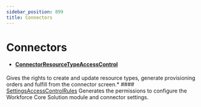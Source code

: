 ```yaml
---
sidebar_position: 899
title: Connectors
---
```


# Connectors

* #### [ConnectorResourceTypeAccessControl](connectorresourcetypeaccesscontrol/index)
Gives the rights to create and update resource types, generate provisioning orders and fulfill from the connector screen.* #### [SettingsAccessControlRules](settingsaccesscontrolrules/index)
Generates the permissions to configure the Workforce Core Solution module and connector settings.